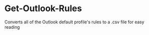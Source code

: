 # Get-Outlook-Rules
Converts all of the Outlook default profile's rules to a .csv file for easy reading

